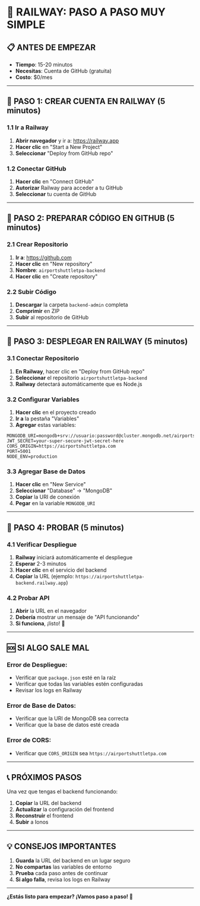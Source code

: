 # 🚀 RAILWAY: PASO A PASO MUY SIMPLE

## 📋 ANTES DE EMPEZAR
- **Tiempo**: 15-20 minutos
- **Necesitas**: Cuenta de GitHub (gratuita)
- **Costo**: $0/mes

---

## 🎯 PASO 1: CREAR CUENTA EN RAILWAY (5 minutos)

### 1.1 Ir a Railway
1. **Abrir navegador** y ir a: https://railway.app
2. **Hacer clic** en "Start a New Project"
3. **Seleccionar** "Deploy from GitHub repo"

### 1.2 Conectar GitHub
1. **Hacer clic** en "Connect GitHub"
2. **Autorizar** Railway para acceder a tu GitHub
3. **Seleccionar** tu cuenta de GitHub

---

## 🎯 PASO 2: PREPARAR CÓDIGO EN GITHUB (5 minutos)

### 2.1 Crear Repositorio
1. **Ir a**: https://github.com
2. **Hacer clic** en "New repository"
3. **Nombre**: `airportshuttletpa-backend`
4. **Hacer clic** en "Create repository"

### 2.2 Subir Código
1. **Descargar** la carpeta `backend-admin` completa
2. **Comprimir** en ZIP
3. **Subir** al repositorio de GitHub

---

## 🎯 PASO 3: DESPLEGAR EN RAILWAY (5 minutos)

### 3.1 Conectar Repositorio
1. **En Railway**, hacer clic en "Deploy from GitHub repo"
2. **Seleccionar** el repositorio `airportshuttletpa-backend`
3. **Railway** detectará automáticamente que es Node.js

### 3.2 Configurar Variables
1. **Hacer clic** en el proyecto creado
2. **Ir a** la pestaña "Variables"
3. **Agregar** estas variables:

```
MONGODB_URI=mongodb+srv://usuario:password@cluster.mongodb.net/airportshuttletpa
JWT_SECRET=your-super-secure-jwt-secret-here
CORS_ORIGIN=https://airportshuttletpa.com
PORT=5001
NODE_ENV=production
```

### 3.3 Agregar Base de Datos
1. **Hacer clic** en "New Service"
2. **Seleccionar** "Database" → "MongoDB"
3. **Copiar** la URI de conexión
4. **Pegar** en la variable `MONGODB_URI`

---

## 🎯 PASO 4: PROBAR (5 minutos)

### 4.1 Verificar Despliegue
1. **Railway** iniciará automáticamente el despliegue
2. **Esperar** 2-3 minutos
3. **Hacer clic** en el servicio del backend
4. **Copiar** la URL (ejemplo: `https://airportshuttletpa-backend.railway.app`)

### 4.2 Probar API
1. **Abrir** la URL en el navegador
2. **Debería** mostrar un mensaje de "API funcionando"
3. **Si funciona**, ¡listo! 🎉

---

## 🆘 SI ALGO SALE MAL

### Error de Despliegue:
- Verificar que `package.json` esté en la raíz
- Verificar que todas las variables estén configuradas
- Revisar los logs en Railway

### Error de Base de Datos:
- Verificar que la URI de MongoDB sea correcta
- Verificar que la base de datos esté creada

### Error de CORS:
- Verificar que `CORS_ORIGIN` sea `https://airportshuttletpa.com`

---

## 📞 PRÓXIMOS PASOS

Una vez que tengas el backend funcionando:

1. **Copiar** la URL del backend
2. **Actualizar** la configuración del frontend
3. **Reconstruir** el frontend
4. **Subir** a Ionos

---

## 💡 CONSEJOS IMPORTANTES

1. **Guarda** la URL del backend en un lugar seguro
2. **No compartas** las variables de entorno
3. **Prueba** cada paso antes de continuar
4. **Si algo falla**, revisa los logs en Railway

---

**¿Estás listo para empezar? ¡Vamos paso a paso! 🚀**
